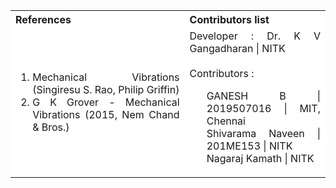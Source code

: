 <table style="text-align:justify;">
  <tr style="background-color: white">
    <th>References</th>
    <th>Contributors list</th>
  </tr>
  <tr style="background-color: white">
<td>
<ol>
<li>Mechanical Vibrations (Singiresu S. Rao, Philip Griffin)</li>
<li>G K Grover - Mechanical Vibrations (2015, Nem Chand & Bros.) </li>
</ol>
</td>
<td>Developer : Dr. K V Gangadharan | NITK</br></br>
Contributors :
<ul style="list-style-type: none;">
<li> GANESH B | 2019507016 | MIT, Chennai </li>
<li> Shivarama Naveen | 201ME153 | NITK </li>
<li> Nagaraj Kamath | NITK </li>

</ul></td>
  </tr>
</table>
